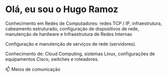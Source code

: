 # Olá, eu sou o Hugo Ramoz

Conhecimento em Redes de Computadores: redes TCP / IP, infraestrutura, cabeamento estruturado, configuração de dispositivos de rede, manutenção de hardware e Infraestrutura de Redes Internas

Configuração e manutenção de serviços de rede (servidores).

Conhecimento de: Cloud Computing, sistemas Linux, configurações de equipamentos Cisco, switches e roteadores.





📫 Meios de comunicação


<!---
hramoz99/hramoz99 is a ✨ special ✨ repository because its `README.md` (this file) appears on your GitHub profile.
You can click the Preview link to take a look at your changes.
--->
